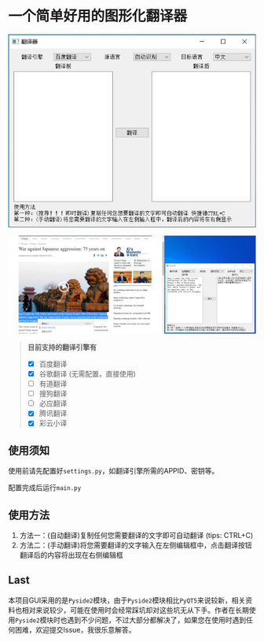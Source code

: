 # 一个简单好用的图形化翻译器

![图形化界面](./images/UI.jpg)

![使用效果图1](./images/application_1.jpg)

> **目前支持的翻译引擎有**
> - [x] 百度翻译
> - [x] 谷歌翻译 (无需配置，直接使用)
> - [ ] 有道翻译
> - [ ] 搜狗翻译
> - [ ] 必应翻译
> - [x] 腾讯翻译
> - [x] 彩云小译

## 使用须知
使用前请先配置好`settings.py`，如翻译引擎所需的APPID、密钥等。

配置完成后运行`main.py`

## 使用方法
1. 方法一：(自动翻译)复制任何您需要翻译的文字即可自动翻译 (tips: CTRL+C)
2. 方法二：(手动翻译)将您需要翻译的文字输入在左侧编辑框中，点击翻译按钮翻译后的内容将出现在右侧编辑框

## Last
本项目GUI采用的是`Pyside2`模块，由于`Pyside2`模块相比`PyQT5`来说较新，相关资料也相对来说较少，可能在使用时会经常踩坑却对这些坑无从下手。作者在长期使用`Pyside2`模块时也遇到不少问题，不过大部分都解决了，如果您在使用时遇到任何困难，欢迎提交Issue，我很乐意解答。
